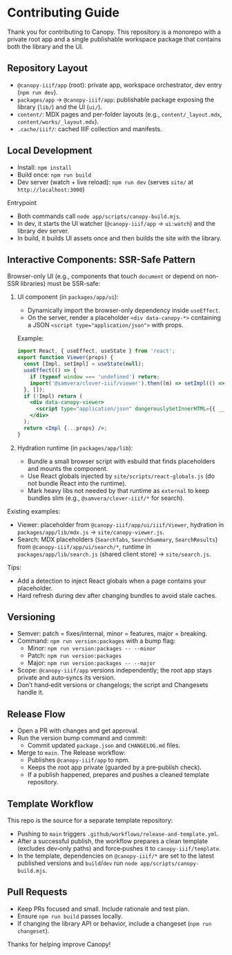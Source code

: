 # Contributing Guide

Thank you for contributing to Canopy. This repository is a monorepo with a private root app and a single publishable workspace package that contains both the library and the UI.

## Repository Layout
- `@canopy-iiif/app` (root): private app, workspace orchestrator, dev entry (`npm run dev`).
- `packages/app` → `@canopy-iiif/app`: publishable package exposing the library (`lib/`) and the UI (`ui/`).
- `content/`: MDX pages and per-folder layouts (e.g., `content/_layout.mdx`, `content/works/_layout.mdx`).
- `.cache/iiif/`: cached IIIF collection and manifests.

## Local Development
- Install: `npm install`
- Build once: `npm run build`
- Dev server (watch + live reload): `npm run dev` (serves `site/` at `http://localhost:3000`)

Entrypoint
- Both commands call `node app/scripts/canopy-build.mjs`.
- In dev, it starts the UI watcher (`@canopy-iiif/app` → `ui:watch`) and the library dev server.
- In build, it builds UI assets once and then builds the site with the library.

## Interactive Components: SSR-Safe Pattern

Browser-only UI (e.g., components that touch `document` or depend on non-SSR libraries) must be SSR-safe:

1) UI component (in `packages/app/ui`):
   - Dynamically import the browser-only dependency inside `useEffect`.
   - On the server, render a placeholder `<div data-canopy-*>` containing a JSON `<script type="application/json">` with props.

   Example:

   ```jsx
   import React, { useEffect, useState } from 'react';
   export function Viewer(props) {
     const [Impl, setImpl] = useState(null);
     useEffect(() => {
       if (typeof window === 'undefined') return;
       import('@samvera/clover-iiif/viewer').then((m) => setImpl(() => m.default || m));
     }, []);
     if (!Impl) return (
       <div data-canopy-viewer>
         <script type="application/json" dangerouslySetInnerHTML={{ __html: JSON.stringify(props||{}) }} />
       </div>
     );
     return <Impl {...props} />;
   }
   ```

2) Hydration runtime (in `packages/app/lib`):
   - Bundle a small browser script with esbuild that finds placeholders and mounts the component.
   - Use React globals injected by `site/scripts/react-globals.js` (do not bundle React into the runtime).
   - Mark heavy libs not needed by that runtime as `external` to keep bundles slim (e.g., `@samvera/clover-iiif/*` for search).

Existing examples:
 - Viewer: placeholder from `@canopy-iiif/app/ui/iiif/Viewer`, hydration in `packages/app/lib/mdx.js` → `site/canopy-viewer.js`.
 - Search: MDX placeholders (`SearchTabs`, `SearchSummary`, `SearchResults`) from `@canopy-iiif/app/ui/search/*`, runtime in `packages/app/lib/search.js` (shared client store) → `site/search.js`.

Tips:
 - Add a detection to inject React globals when a page contains your placeholder.
 - Hard refresh during dev after changing bundles to avoid stale caches.

## Versioning

- Semver: patch = fixes/internal, minor = features, major = breaking.
- Command: `npm run version:packages` with a bump flag:
  - Minor: `npm run version:packages -- --minor`
  - Patch: `npm run version:packages`
  - Major: `npm run version:packages -- --major`
- Scope: `@canopy-iiif/app` versions independently; the root app stays private and auto‑syncs its version.
- Don’t hand‑edit versions or changelogs; the script and Changesets handle it.

## Release Flow

- Open a PR with changes and get approval.
- Run the version bump command and commit:
  - Commit updated `package.json` and `CHANGELOG.md` files.
- Merge to `main`. The Release workflow:
  - Publishes `@canopy-iiif/app` to npm.
  - Keeps the root app private (guarded by a pre‑publish check).
  - If a publish happened, prepares and pushes a cleaned template repository.

## Template Workflow
This repo is the source for a separate template repository:
- Pushing to `main` triggers `.github/workflows/release-and-template.yml`.
- After a successful publish, the workflow prepares a clean template (excludes dev‑only paths) and force‑pushes it to `canopy-iiif/template`.
- In the template, dependencies on `@canopy-iiif/*` are set to the latest published versions and `build`/`dev` run `node app/scripts/canopy-build.mjs`.

## Pull Requests
- Keep PRs focused and small. Include rationale and test plan.
- Ensure `npm run build` passes locally.
- If changing the library API or behavior, include a changeset (`npm run changeset`).

Thanks for helping improve Canopy!
